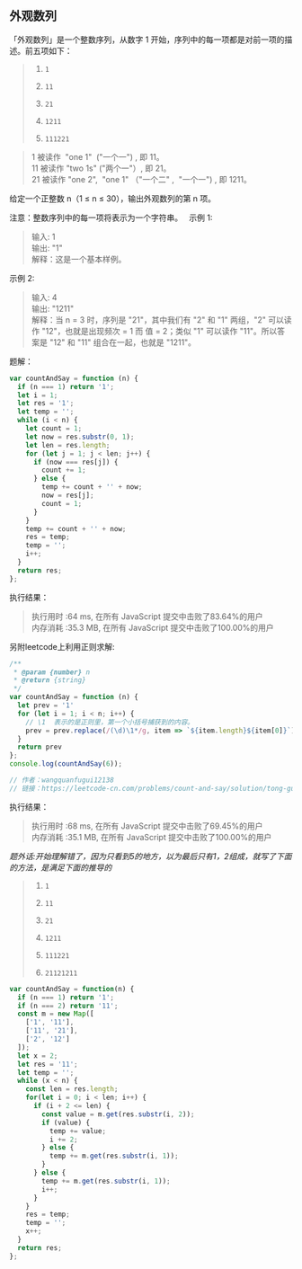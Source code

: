 ## 外观数列

「外观数列」是一个整数序列，从数字 1 开始，序列中的每一项都是对前一项的描述。前五项如下：

> 1.     1
> 2.     11
> 3.     21
> 4.     1211
> 5.     111221

> 1 被读作  "one 1"  ("一个一") , 即 11。  
> 11 被读作 "two 1s" ("两个一"）, 即 21。  
> 21 被读作 "one 2",  "one 1" （"一个二" ,  "一个一") , 即 1211。

给定一个正整数 n（1 ≤ n ≤ 30），输出外观数列的第 n 项。

注意：整数序列中的每一项将表示为一个字符串。
 
示例 1:

> 输入: 1  
> 输出: "1"  
> 解释：这是一个基本样例。

示例 2:

> 输入: 4  
> 输出: "1211"  
> 解释：当 n = 3 时，序列是 "21"，其中我们有 "2" 和 "1" 两组，"2" 可以读作 "12"，也就是出现频次 = 1 而 值 = 2；类似 "1" 可以读作 "11"。所以答案是 "12" 和 "11" 组合在一起，也就是 "1211"。

题解：
```javascript
var countAndSay = function (n) {
  if (n === 1) return '1';
  let i = 1;
  let res = '1';
  let temp = '';
  while (i < n) {
    let count = 1;
    let now = res.substr(0, 1);
    let len = res.length;
    for (let j = 1; j < len; j++) {
      if (now === res[j]) {
        count += 1;
      } else {
        temp += count + '' + now;
        now = res[j];
        count = 1;
      }
    }
    temp += count + '' + now;
    res = temp;
    temp = '';
    i++;
  }
  return res;
};
```
执行结果：
> 执行用时 :64 ms, 在所有 JavaScript 提交中击败了83.64%的用户  
> 内存消耗 :35.3 MB, 在所有 JavaScript 提交中击败了100.00%的用户

另附leetcode上利用正则求解:

```javascript
/**
 * @param {number} n
 * @return {string}
 */
var countAndSay = function (n) {
  let prev = '1'
  for (let i = 1; i < n; i++) {
    // \1  表示的是正则里，第一个小括号捕获到的内容。
    prev = prev.replace(/(\d)\1*/g, item => `${item.length}${item[0]}`)
  }
  return prev
};
console.log(countAndSay(6));

// 作者：wangquanfugui12138
// 链接：https://leetcode-cn.com/problems/count-and-say/solution/tong-guo-zheng-ze-he-bing-xiang-tong-yuan-su-wan-c/
```
执行结果：
> 执行用时 :68 ms, 在所有 JavaScript 提交中击败了69.45%的用户  
> 内存消耗 :35.1 MB, 在所有 JavaScript 提交中击败了100.00%的用户



*题外话:开始理解错了，因为只看到5的地方，以为最后只有1，2组成，就写了下面的方法，是满足下面的推导的*
> 1.     1
> 2.     11
> 3.     21
> 4.     1211
> 5.     111221
> 6.     21121211
```javascript
var countAndSay = function(n) {
  if (n === 1) return '1';
  if (n === 2) return '11';
  const m = new Map([
    ['1', '11'],
    ['11', '21'],
    ['2', '12']
  ]);
  let x = 2;
  let res = '11';
  let temp = '';
  while (x < n) {
    const len = res.length;
    for(let i = 0; i < len; i++) {
      if (i + 2 <= len) {
        const value = m.get(res.substr(i, 2));
        if (value) {
          temp += value;
          i += 2;
        } else {
          temp += m.get(res.substr(i, 1));
        }
      } else {
        temp += m.get(res.substr(i, 1));
        i++;
      }
    }
    res = temp;
    temp = '';
    x++;
  }
  return res;
};
```
